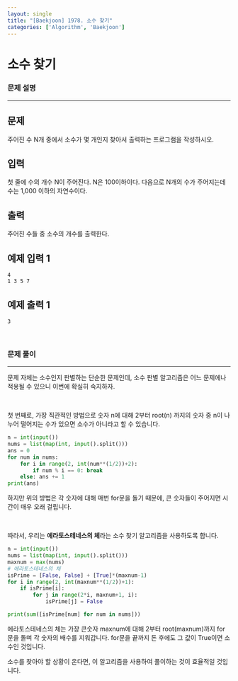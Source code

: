 ```yaml
---
layout: single
title: "[Baekjoon] 1978. 소수 찾기"
categories: ['Algorithm', 'Baekjoon']
---
```




# 소수 찾기

### 문제 설명

---

## 문제

주어진 수 N개 중에서 소수가 몇 개인지 찾아서 출력하는 프로그램을 작성하시오.

## 입력

첫 줄에 수의 개수 N이 주어진다. N은 100이하이다. 다음으로 N개의 수가 주어지는데 수는 1,000 이하의 자연수이다.

## 출력

주어진 수들 중 소수의 개수를 출력한다.

## 예제 입력 1 

```
4
1 3 5 7
```

## 예제 출력 1 

```
3
```

<br>

### 문제 풀이

---

문제 자체는 소수인지 판별하는 단순한 문제인데, 소수 판별 알고리즘은 어느 문제에나 적용될 수 있으니 이번에 확실히 숙지하자. 

<br>

첫 번째로, 가장 직관적인 방법으로 숫자 n에 대해 2부터 root(n) 까지의 숫자 중 n이 나누어 떨어지는 수가 있으면 소수가 아니라고 할 수 있습니다. 

```python
n = int(input())
nums = list(map(int, input().split()))
ans = 0
for num in nums:
    for i in range(2, int(num**(1/2))+2):
        if num % i == 0: break
    else: ans += 1
print(ans)
```

하지만 위의 방법은 각 숫자에 대해 매번 for문을 돌기 때문에, 큰 숫자들이 주어지면 시간이 매우 오래 걸립니다. 

<br>

따라서, 우리는 **에라토스테네스의 체**라는 소수 찾기 알고리즘을 사용하도록 합니다. 

```python
n = int(input())
nums = list(map(int, input().split()))
maxnum = max(nums)
# 에라토스테네스의 체
isPrime = [False, False] + [True]*(maxnum-1)
for i in range(2, int(maxnum**(1/2))+1):
    if isPrime[i]:
        for j in range(2*i, maxnum+1, i):
            isPrime[j] = False

print(sum([isPrime[num] for num in nums]))
```

에라토스테네스의 체는 가장 큰숫자 maxnum에 대해 2부터 root(maxnum)까지 for문을 돌며 각 숫자의 배수를 지워갑니다. for문을 끝까지 돈 후에도 그 값이 True이면 소수인 것입니다. 

소수를 찾아야 할 상황이 온다면, 이 알고리즘을 사용하여 풀이하는 것이 효율적일 것입니다. 

